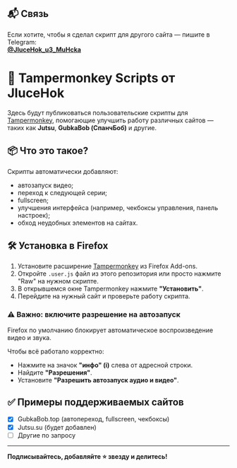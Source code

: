 ## 📬 Связь
Если хотите, чтобы я сделал скрипт для другого сайта — пишите в Telegram:  
**[@JluceHok_u3_MuHcka](https://t.me/JluceHok_u3_MuHcka)**

# 🦊 Tampermonkey Scripts от JluceHok

Здесь будут публиковаться пользовательские скрипты для [Tampermonkey](https://www.tampermonkey.net/), помогающие улучшить работу различных сайтов — таких как **Jutsu**, **GubkaBob (СпанчБоб)** и другие.

## 📦 Что это такое?

Скрипты автоматически добавляют:
- автозапуск видео;
- переход к следующей серии;
- fullscreen;
- улучшения интерфейса (например, чекбоксы управления, панель настроек);
- обход неудобных элементов на сайтах.

## 🛠 Установка в Firefox

1. Установите расширение [Tampermonkey](https://addons.mozilla.org/ru/firefox/addon/tampermonkey/) из Firefox Add-ons.
2. Откройте `.user.js` файл из этого репозитория или просто нажмите "Raw" на нужном скрипте.
3. В открывшемся окне Tampermonkey нажмите **"Установить"**.
4. Перейдите на нужный сайт и проверьте работу скрипта.

### ⚠️ Важно: включите разрешение на автозапуск

Firefox по умолчанию блокирует автоматическое воспроизведение видео и звука.

Чтобы всё работало корректно:

- Нажмите на значок **"инфо" (i)** слева от адресной строки.
- Найдите **"Разрешения"**.
- Установите **"Разрешить автозапуск аудио и видео"**.


## ✅ Примеры поддерживаемых сайтов

- [x] GubkaBob.top (автопереход, fullscreen, чекбоксы)
- [x] Jutsu.su (будет добавлен)
- [ ] Другие по запросу

---

**Подписывайтесь, добавляйте ⭐ звезду и делитесь!**
